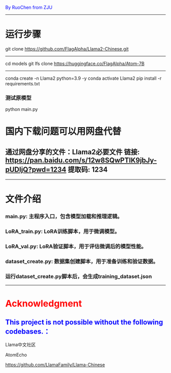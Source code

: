 <span style="color:rgb(0,0,255)">By RuoChen from ZJU</span>

---
# 运行步骤
git clone https://github.com/FlagAlpha/Llama2-Chinese.git

---
cd models
git lfs clone https://huggingface.co/FlagAlpha/Atom-7B

---
conda create -n Llama2 python=3.9 -y
conda activate Llama2
pip install -r requirements.txt
### 测试原模型
python main.py
# 国内下载问题可以用网盘代替
## 通过网盘分享的文件：Llama2必要文件 链接: https://pan.baidu.com/s/12w8SQwPTlK9jbJy-pUDIjQ?pwd=1234 提取码: 1234 

---
# 文件介绍

### main.py: 主程序入口，包含模型加载和推理逻辑。
### LoRA_train.py: LoRA训练脚本，用于微调模型。
### LoRA_val.py: LoRA验证脚本，用于评估微调后的模型性能。
### dataset_create.py: 数据集创建脚本，用于准备训练和验证数据。
### 运行dataset_create.py脚本后，会生成training_dataset.json

---

# <span style="color:red">Acknowledgment</span>
## <span style="color:blue">This project is not possible without the following codebases.：</span>
Llama中文社区

AtomEcho

https://github.com/LlamaFamily/Llama-Chinese
